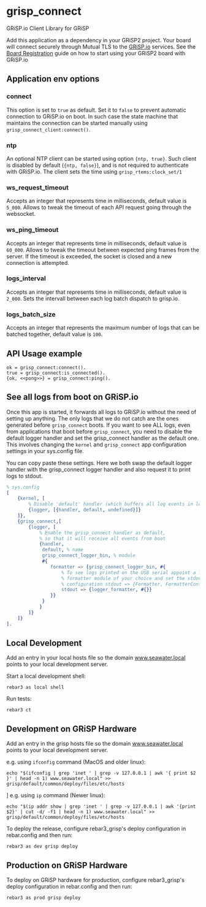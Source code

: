# grisp_connect

GRiSP.io Client Library for GRiSP

Add this application as a dependency in your GRiSP2 project.
Your board will connect securely through Mutual TLS to the [GRiSP.io](https://grisp.io) services.
See the [Board Registration](https://github.com/grisp/grisp_connect/blob/main/Board_Registration.md) guide on how to start using your GRiSP2 board with GRiSP.io

## Application env options

### connect

This option is set to `true` as default. Set it to `false` to prevent automatic connection to GRiSP.io on boot.
In such case the state machine that maintains the connection can be started manually using `grisp_connect_client:connect()`.

### ntp

An optional NTP client can be started using option `{ntp, true}`.
Such client is disabled by default (`{ntp, false}`), and is not required to authenticate with GRiSP.io. The client sets the time using `grisp_rtems:clock_set/1`

### ws_request_timeout

Accepts an integer that represents time in milliseconds, default value is `5_000`.
Allows to tweak the timeout of each API request going through the websocket.

### ws_ping_timeout
Accepts an integer that represents time in milliseconds, default value is `60_000`.
Allows to tweak the timeout between expected ping frames from the server.
If the timeout is exceeded, the socket is closed and a new connection is attempted.

### logs_interval

Accepts an integer that represents time in milliseconds, default value is `2_000`.
Sets the intervall between each log batch dispatch to grisp.io.

### logs_batch_size

Accepts an integer that represents the maximum number of logs that can be batched together, default value is `100`.

## API Usage example

    ok = grisp_connect:connect().
    true = grisp_connect:is_connected().
    {ok, <<pong>>} = grisp_connect:ping().

## See all logs from boot on GRiSP.io

Once this app is started, it forwards all logs to GRiSP.io without the need of setting up anything. The only logs that we do not catch are the ones generated before `grisp_connect` boots.
If you want to see ALL logs, even from applications that boot before `grisp_connect`, you need to disable the default logger handler and set the grisp_connect handler as the default one. This involves changing the `kernel` and `grisp_connect` app configuration settings in your sys.config file.

You can copy paste these settings. Here we both swap the default logger handler with the grisp_connect logger handler and also request it to print logs to stdout.
```erlang
% sys.config
[
    {kernel, [
        % Disable 'default' handler (which buffers all log events in logger).
        {logger, [{handler, default, undefined}]}
    ]},
    {grisp_connect,[
        {logger, [
            % Enable the grisp_connect handler as default,
            % so that it will receive all events from boot
            {handler,
             default, % name
             grisp_connect_logger_bin, % module
             #{
                formatter => {grisp_connect_logger_bin, #{
                    % To see logs printed on the USB serial appoint a logger
                    % formatter module of your choice and set the stdout
                    % configuration stdout => {Formatter, FormatterConfig}
                    stdout => {logger_formatter, #{}}
                }}
             }
            }
        ]}
    ]}
].
```

## Local Development

Add an entry in your local hosts file so the domain www.seawater.local points
to your local development server.

Start a local development shell:

    rebar3 as local shell

Run tests:

    rebar3 ct


## Development on GRiSP Hardware

Add an entry in the grisp hosts file so the domain www.seawater.local points
to your local development server.

e.g. using `ifconfig` command (MacOS and older linux):

    echo "$(ifconfig | grep 'inet ' | grep -v 127.0.0.1 | awk '{ print $2 }' | head -n 1) www.seawater.local" >> grisp/default/common/deploy/files/etc/hosts
]
e.g. using `ip` command (Newer linux):

    echo "$(ip addr show | grep 'inet ' | grep -v 127.0.0.1 | awk '{print $2}' | cut -d/ -f1 | head -n 1) www.seawater.local" >> grisp/default/common/deploy/files/etc/hosts

To deploy the release, configure rebar3_grisp's deploy configuration in
rebar.config and then run:

    rebar3 as dev grisp deploy


## Production on GRiSP Hardware

To deploy on GRiSP hardware for production, configure rebar3_grisp's deploy
configuration in rebar.config and then run:

    rebar3 as prod grisp deploy
